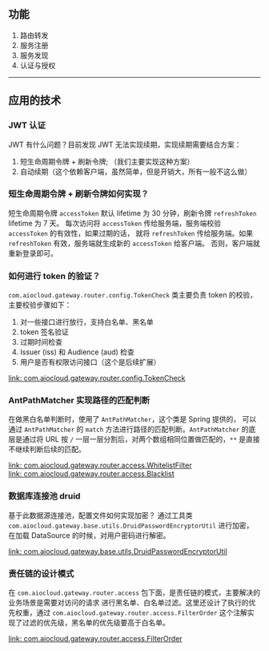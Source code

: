## 功能

1. 路由转发
2. 服务注册
3. 服务发现
4. 认证与授权

---

## 应用的技术

### JWT 认证

JWT 有什么问题？目前发现 JWT 无法实现续期，实现续期需要结合方案：
1. 短生命周期令牌 + 刷新令牌; （我们主要实现这种方案）
2. 自动续期（这个依赖客户端，虽然简单，但是开销大，所有一般不这么做）

### 短生命周期令牌 + 刷新令牌如何实现？

短生命周期令牌 `accessToken` 默认 lifetime 为 30 分钟，刷新令牌 `refreshToken` lifetime 为 7 天。
每次访问将 `accessToken` 传给服务端，服务端校验 `accessToken` 的有效性，如果过期的话，
就将 `refreshToken` 传给服务端。如果 `refreshToken` 有效，服务端就生成新的 `accessToken` 给客户端。
否则，客户端就重新登录即可。

### 如何进行 token 的验证？

`com.aiocloud.gateway.router.config.TokenCheck` 类主要负责 token 的校验，主要校验步骤如下：
1. 对一些接口进行放行，支持白名单、黑名单
2. token 签名验证
3. 过期时间检查
4. Issuer (iss) 和 Audience (aud) 检查
5. 用户是否有权限访问接口（这个是后续扩展）

[link: com.aiocloud.gateway.router.config.TokenCheck](https://github.com/pydlove/java-researcher/blob/main/api-gateway/gateway-center/src/main/java/com/aiocloud/gateway/router/config/TokenCheck.java)

### AntPathMatcher 实现路径的匹配判断

在做黑白名单判断时，使用了 `AntPathMatcher`，这个类是 Spring 提供的，
可以通过 `AntPathMatcher` 的 `match` 方法进行路径的匹配判断。`AntPathMatcher` 的底层是通过将 URL
按 `/` 一层一层分割后，对两个数组相同位置做匹配的，`**` 是直接不继续判断后续的匹配。

[link: com.aiocloud.gateway.router.access.WhitelistFilter](https://github.com/pydlove/java-researcher/blob/main/api-gateway/gateway-center/src/main/java/com/aiocloud/gateway/router/access/WhitelistFilter.java)  
[link: com.aiocloud.gateway.router.access.Blacklist](https://github.com/pydlove/java-researcher/blob/main/api-gateway/gateway-center/src/main/java/com/aiocloud/gateway/router/access/Blacklist.java)

### 数据库连接池 druid

基于此数据源连接池，配置文件如何实现加密？
通过工具类 `com.aiocloud.gateway.base.utils.DruidPasswordEncryptorUtil` 进行加密，
在加载 DataSource 的时候，对用户密码进行解密。

[link: com.aiocloud.gateway.base.utils.DruidPasswordEncryptorUtil](https://github.com/pydlove/java-researcher/blob/main/api-gateway/gateway-center/src/main/java/com/aiocloud/gateway/base/utils/DruidPasswordEncryptorUtil.java)

### 责任链的设计模式

在 `com.aiocloud.gateway.router.access` 包下面，是责任链的模式，主要解决的业务场景是需要对访问的请求
进行黑名单、白名单过滤。这里还设计了执行的优先权重，通过 `com.aiocloud.gateway.router.access.FilterOrder`
这个注解实现了过滤的优先级，黑名单的优先级要高于白名单。

[link: com.aiocloud.gateway.router.access.FilterOrder](https://github.com/pydlove/java-researcher/blob/main/api-gateway/gateway-center/src/main/java/com/aiocloud/gateway/router/access/FilterOrder.java)
